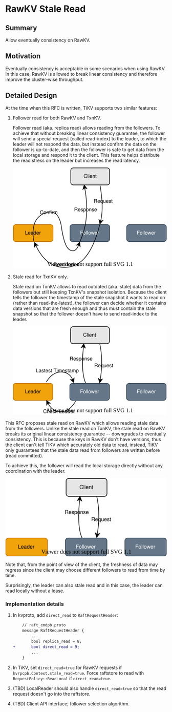 # RawKV Stale Read

## Summary

Allow eventually consistency on RawKV.

## Motivation

Eventually consistency is acceptable in some scenarios when using RawKV. In this case, RawKV is allowed to break linear consistency and therefore improve the cluster-wise throughput.

## Detailed Design

At the time when this RFC is written, TiKV supports two similar features:

1. Follower read for both RawKV and TxnKV.

    Follower read (aka. replica read) allows reading from the followers. To achieve that without breaking linear consistency guarantee, the follower will send a special request (called read-index) to the leader, to which the leader will not respond the data, but instead confirm the data on the follower is up-to-date, and then the follower is safe to get data from the local storage and respond it to the client. This feature helps distribute the read stress on the leader but increases the read latency.

    ![replica read](../media/replica-read.svg)

2. Stale read for TxnKV only.

    Stale read on TxnKV allows to read outdated (aka. stale) data from the followers but still keeping TxnKV's snapshot isolation. Because the client tells the follower the timestamp of the stale snapshot it wants to read on (rather than read-the-latest), the follower can decide whether it contains data versions that are fresh enough and thus must contain the stale snapshot so that the follower doesn't have to send read-index to the leader.

    ![txn stale read](../media/txnkv-stale-read.svg)

This RFC proposes stale read on RawKV which allows reading stale data from the followers. Unlike the stale read on TxnKV, the stale read on RawKV breaks its original linear consistency guarantee -- downgrades to eventually consistency. This is because the keys in RawKV don't have versions, thus the client can't tell TiKV which accurately old data to read, instead, TiKV only guarantees that the stale data read from followers are written before (read committed).

To achieve this, the follower will read the local storage directly without any coordination with the leader.

![txn stale read](../media/rawkv-stale-read.svg)

Note that, from the point of view of the client, the freshness of data may regress since the client may choose different followers to read from time by time.

Surprisingly, the leader can also stale read and in this case, the leader can read locally without a lease.

### Implementation details

1. In kvproto, add `direct_read` to `RaftRequestHeader`:

    ```diff
        // raft_cmdpb.proto
        message RaftRequestHeader {
            ...
            bool replica_read = 8;
    +       bool direct_read = 9;
            ...
        }
    ```

2. In TiKV, set `direct_read=true` for RawKV requests if `kvrpcpb.Context.stale_read=true`. Force raftstore to read with `RequestPolicy::ReadLocal` if `direct_read=true`.

3. (TBD) LocalReader should also handle `direct_read=true` so that the read request doesn't go into the raftstore.

4. (TBD) Client API interface; follower selection algorithm.
